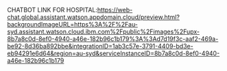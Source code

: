 CHATBOT LINK FOR HOSPITAL:https://web-chat.global.assistant.watson.appdomain.cloud/preview.html?backgroundImageURL=https%3A%2F%2Fau-syd.assistant.watson.cloud.ibm.com%2Fpublic%2Fimages%2Fupx-8b7a8c0d-8ef0-4940-a46e-182b96c1b179%3A%3Ad7d19f3c-aaf2-469a-be92-8d36ba892bbe&integrationID=1ab3c57e-3791-4409-bd3e-eb94291e6d64&region=au-syd&serviceInstanceID=8b7a8c0d-8ef0-4940-a46e-182b96c1b179

